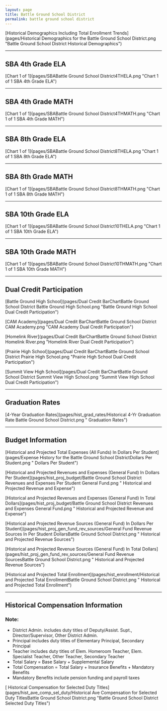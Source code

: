 ```yaml
---
layout: page
title: Battle Ground School District
permalink: battle ground school district
---
```



[Historical Demographics Including Total Enrollment Trends](pages/Historical Demographics for the Battle Ground School District.png "Battle Ground School District Historical Demographics")

___

## SBA 4th Grade ELA

[Chart 1 of 1](pages/SBABattle Ground School District4THELA.png "Chart 1 of 1 SBA 4th Grade ELA")


___

## SBA 4th Grade MATH

[Chart 1 of 1](pages/SBABattle Ground School District4THMATH.png "Chart 1 of 1 SBA 4th Grade MATH")


___

## SBA 8th Grade ELA

[Chart 1 of 1](pages/SBABattle Ground School District8THELA.png "Chart 1 of 1 SBA 8th Grade ELA")


___

## SBA 8th Grade MATH

[Chart 1 of 1](pages/SBABattle Ground School District8THMATH.png "Chart 1 of 1 SBA 8th Grade MATH")


___

## SBA 10th Grade ELA

[Chart 1 of 1](pages/SBABattle Ground School District10THELA.png "Chart 1 of 1 SBA 10th Grade ELA")


___

## SBA 10th Grade MATH

[Chart 1 of 1](pages/SBABattle Ground School District10THMATH.png "Chart 1 of 1 SBA 10th Grade MATH")


___

## Dual Credit Participation

[Battle Ground High School](pages/Dual Credit BarChartBattle Ground School District Battle Ground High School.png "Battle Ground High School Dual Credit Participation")

[CAM Academy](pages/Dual Credit BarChartBattle Ground School District CAM Academy.png "CAM Academy Dual Credit Participation")

[Homelink River](pages/Dual Credit BarChartBattle Ground School District Homelink River.png "Homelink River Dual Credit Participation")

[Prairie High School](pages/Dual Credit BarChartBattle Ground School District Prairie High School.png "Prairie High School Dual Credit Participation")

[Summit View High School](pages/Dual Credit BarChartBattle Ground School District Summit View High School.png "Summit View High School Dual Credit Participation")


___

## Graduation Rates

[4-Year Graduation Rates](pages/hist_grad_rates/Historical 4-Yr Graduation Rate Battle Ground School District.png " Graduation Rates")


___

## Budget Information

[Historical and Projected Total Expenses (All Funds) In Dollars Per Student](pages/Expense History for the Battle Ground School DistrictDollars Per Student.png " Dollars Per Student")

[Historical and Projected Revenues and Expenses (General Fund) In Dollars Per Student](pages/hist_proj_budget/Battle Ground School District Revenues and Expenses Per Student General Fund.png " Historical and Projected Revenue and Expense")

[Historical and Projected Revenues and Expenses (General Fund) In Total Dollars](pages/hist_proj_budget/Battle Ground School District Revenues and Expenses General Fund.png " Historical and Projected Revenue and Expense")

[Historical and Projected Revenue Sources (General Fund) In Dollars Per Student](pages/hist_proj_gen_fund_rev_sources/General Fund Revenue Sources In Per Student DollarsBattle Ground School District.png " Historical and Projected Revenue Sources")

[Historical and Projected Revenue Sources (General Fund) In Total Dollars](pages/hist_proj_gen_fund_rev_sources/General Fund Revenue SourcesBattle Ground School District.png " Historical and Projected Revenue Sources")

[Historical and Projected Total Enrollment](pages/hist_enrollment/Historical and Projected Total EnrollmentBattle Ground School District.png " Historical and Projected Total Enrollment")


___

## Historical Compensation Information
### Note:
- District Admin. includes duty titles of Deputy/Assist. Supt., Director/Supervisor, Other District Admin.
- Principal includes duty titles of Elementary Principal, Secondary Principal
- Teacher includes duty titles of Elem. Homeroom Teacher, Elem. Specialist Teacher, Other Teacher, Secondary Teacher
- Total Salary = Base Salary + Supplemental Salary
- Total Compensation = Total Salary + Insurance Benefits + Mandatory Benefits
- Mandatory Benefits include pension funding and payroll taxes

[ Historical Compensation for Selected Duty Titles](pages/hist_ave_comp_sel_duty/Historical Ave Compensation for Selected Duty TitlesBattle Ground School District.png "Battle Ground School District Selected Duty Titles")

